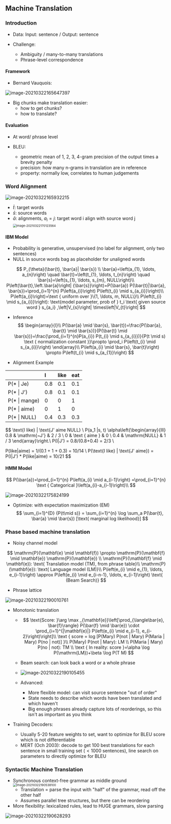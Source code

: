 ## Machine Translation

### Introduction

+ Data: Input: sentence / Output: sentence

+ Challenge:
  + Ambiguity / many-to-many translations
  + Phrase-level correspondence

#### Framework

+ Bernard Vauquois:

![image-20210322165647397](/home/arkyyang/files/notes/notes/attachments/image-20210322165647397.png)

+ Big chunks make translation easier:
  + how to get chunks?
  + how to translate?

#### Evaluation

+ At word/ phrase level

+ BLEU: 
  + geometric mean of 1, 2, 3, 4-gram precision of the output times a brevity penalty
  + precision: how many n-grams in translation are in reference
  + property: normally low, correlates to human judgements

### Word Alignment

![image-20210322165932215](/home/arkyyang/files/notes/notes/attachments/image-20210322165932215.png)

+ $\bar{t}$: target words
+ $\bar{s}$: source words
+ $\bar{a}$: alignments, $a_i = j$: target word i align with source word j
  <img src="/home/arkyyang/files/notes/notes/attachments/image-20210322170123564.png" alt="image-20210322170123564" style="zoom:67%;" />

#### **IBM Model**

+ Probability is generative, unsupervised (no label for alignment, only two sentences)
+ NULL in source words bag  as placeholder for unaligned words

$$
P_{\theta}(\bar{t}, \bar{a}| \bar{s}) \\
\bar{a}=\left(a_{1}, \ldots, a_{n}\right) \quad \bar{t}=\left(t_{1}, \ldots, t_{n}\right) \quad \bar{s}=\left(s_{1}, \ldots, s_{m}, NULL\right)\\
P\left(\bar{t},\left.\bar{a}\right| {\bar{s}}\right)=P(\bar{a}) P(\bar{t}|\bar{a}, \bar{s})=\prod_{i=1}^{n} P\left(a_{i}\right) P\left(t_{i} \mid s_{a_{i}}\right)\\
P\left(a_{i}\right)=\text { uniform over }\{1, \ldots, m, NULL\}\\
P\left(t_{i} \mid s_{a_{i}}\right): \text{model parameter, prob of } t_i \text{ given source word } s_{a_i} ,\left|V_{s}\right| \times\left|V_{t}\right|
$$

+ Inference
  $$
  \begin{array}{l}\\
  P(\bar{a} \mid \bar{s}, \bar{t})=\frac{P(\bar{a}, \bar{t} \mid \bar{s})}{P(\bar{t} \mid \bar{s})}=\frac{\prod_{i=1}^{n}P(a_{i}) P(t_{i} \mid s_{a_{i}})}{P(t \mid s) \text { normalization constant }}\propto \prod_i P\left(t_{i} \mid s_{a_{i}}\right)   
  \end{array}\\
  P\left(a_{i} \mid \bar{s}, \bar{t}\right) \propto P\left(t_{i} \mid s_{a_{1}}\right)
  $$



+ Alignment Example

|               | I    | like | eat  |
| :------------ | :--- | :--- | :--- |
| P(* \| Je)    | 0.8  | 0.1  | 0.1  |
| P(* \| J')    | 0.8  | 0.1  | 0.1  |
| P(* \| mange) | 0    | 0    | 1    |
| P(* \| aime)  | 0    | 1    | 0    |
| P(* \| NULL)  | 0.4  | 0.3  | 0.3  |

$$
\text{I like} | \text{J' aime NULL} \\
P(a_1 |s, t) \alpha\left\{\begin{array}{lll}
0.8 & \mathrm{~J'} & 2 / 3  \\
0 & \text { aime } & 0  \\
0.4 & \mathrm{NULL} & 1 / 3 
\end{array}\right.\\
P(I|J') = 0.8/(0.8+0.4) = 2/3 \\

P(like|aime) = 1/(0.1 + 1 + 0.3) = 10/14 \\
P(\text{I like} | \text{J' aime}) =  P(I|J') * P(like|aime) = 10/21
$$

#### HMM Model

$$
P(\bar{a})=\prod_{i=1}^{n} P\left(a_{i} \mid a_{i-1}\right) =\prod_{i=1}^{n} \text { Categorical }\left(a_{i}-a_{i-1}\right)\\
$$

![image-20210322175824199](/home/arkyyang/files/notes/notes/attachments/image-20210322175824199.png)

+ Optimize: with expectation maximization (EM)
  $$
  \sum_{i=1}^{D} {P(t\mid s)} = \sum_{i=1}^{n} \log \sum_a P(\bar{t}, \bar{a} \mid \bar{s})  [\text{ marginal log likelihood}]
  $$
  





### Phase based machine translation

+ Noisy channel model

$$
\mathrm{P}(\mathbf{e} \mid \mathbf{f}) \propto \mathrm{P}(\mathbf{f} \mid \mathbf{e}) \mathrm{P}(\mathbf{e}) \\
\mathrm{P}(\mathbf{f} \mid \mathbf{e}): \text{ Translation model (TM), from phrase table}\\
\mathrm{P}(\mathbf{e}): \text{ Language model (LM)}\\
P\left(e_{i} \mid e_{1}, \ldots, e_{i-1}\right) \approx P\left(e_{i} \mid e_{i-n-1}, \ldots, e_{i-1}\right) \text{ (Beam Search)}
$$

+ Phrase lattice

![image-20210322190010761](/home/arkyyang/files/notes/notes/attachments/image-20210322190010761.png)

+ Monotonic translation

  + $$
    \text{Score: }\arg \max _{\mathbf{e}}\left[\prod_{\langle\bar{e}, \bar{f}\rangle} P(\bar{f} \mid \bar{e}) \cdot \prod_{i=1}^{|\mathbf{e}|} P\left(e_{i} \mid e_{i-1}, e_{i-2}\right)\right]\\
    \text { score = log [P(Mary) P(not | Mary) P(Maria | Mary) P(no | not)] }\\
    P(Mary) P(not | Mary): LM \\
    P(Maria | Mary) P(no | not): TM \\
    \text { In reality: score }=\alpha \log P(\mathrm{LM})+\beta \log P(T M)
    $$

  + Beam search: can look back a word or a whole phrase

  + ![image-20210322190105455](/home/arkyyang/files/notes/notes/attachments/image-20210322190105455.png)

  + Advanced:

    + More flexible model: can visit source sentence "out of order"
    + State needs to describe which words have been translated and which haven't
    - Big enough phrases already capture lots of reorderings, so this isn't as important as you think

+ Training Decoders:
  + Usually 5-20 feature weights to set, want to optimize for BLEU score which is not differentiable
  + MERT (Och 2003): decode to get 100 best translations for each sentence in
    small training set $(<1000$ sentences), line search on parameters to directly optimize for BLEU

### Syntactic Machine Translation

+ Synchronous context-free grammar as middle ground
  <img src="/home/arkyyang/files/notes/notes/attachments/image-20210322190538100.png" alt="image-20210322190538100" style="zoom:67%;" />
  + Translation = parse the input with "half" of the grammar, read off the other half
  + Assumes parallel tree structures, but there can be reordering
+ More flexibility: lexicalized rules, lead to HUGE grammars, slow parsing

![image-20210322190628293](/home/arkyyang/files/notes/notes/attachments/image-20210322190628293.png)